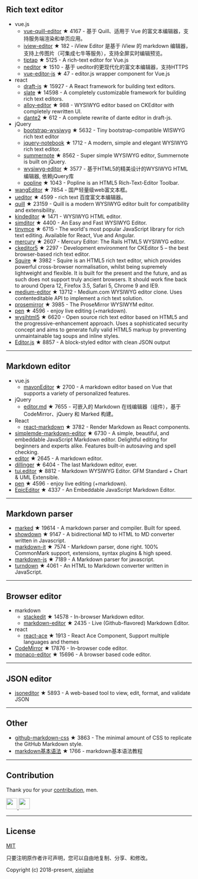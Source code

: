 


## Rich text editor
- vue.js
  - [vue-quill-editor](https://github.com/surmon-china/vue-quill-editor) ★ 4167 - 基于 Quill、适用于 Vue 的富文本编辑器，支持服务端渲染和单页应用。
  - [iview-editor](https://github.com/iview/iview-editor) ★ 182 - iView Editor 是基于 iView 的 markdown 编辑器，支持上传图片（可集成七牛等服务），支持全屏实时编辑预览。
  - [tiptap](https://github.com/heyscrumpy/tiptap) ★ 5125 - A rich-text editor for Vue.js
  - [neditor](https://github.com/notadd/neditor) ★ 1510 - 基于 ueditor的更现代化的富文本编辑器，支持HTTPS
  - [vue-editor-js](https://github.com/ChangJoo-Park/vue-editor-js) ★ 47 - editor.js wrapper component for Vue.js
- react
  - [draft-js](https://github.com/facebook/draft-js) ★ 15927 - A React framework for building text editors.
  - [slate](https://github.com/ianstormtaylor/slate) ★ 14598 - A completely customizable framework for building rich text editors.
  - [alloy-editor](https://github.com/liferay/alloy-editor/) ★ 988 - WYSIWYG editor based on CKEditor with completely rewritten UI.
  - [dante2](https://github.com/michelson/dante2) ★ 612 - A complete rewrite of dante editor in draft-js.
- jQuery
  - [bootstrap-wysiwyg](https://github.com/mindmup/bootstrap-wysiwyg/) ★ 5632 - Tiny bootstrap-compatible WISWYG rich text editor
  - [jquery-notebook](https://github.com/raphaelcruzeiro/jquery-notebook) ★ 1712 - A modern, simple and elegant WYSIWYG rich text editor.
  - [summernote](https://github.com/summernote/summernote) ★ 8562 - Super simple WYSIWYG editor, Summernote is built on jQuery.
  - [wysiwyg-editor](https://github.com/froala/wysiwyg-editor) ★ 3577 - 基于HTML5的精美设计的WYSIWYG HTML编辑器, 依赖jQuery库
  - [popline](https://github.com/kenshin54/popline) ★ 1043 - Popline is an HTML5 Rich-Text-Editor Toolbar.
- [wangEditor](https://github.com/wangfupeng1988/wangEditor) ★ 7854 - 国产轻量级web富文本框。
- [ueditor](https://github.com/fex-team/ueditor) ★ 4599 - rich text 百度富文本编辑器。
- [quill](https://github.com/quilljs/quill) ★ 23159 - Quill is a modern WYSIWYG editor built for compatibility and extensibility.
- [kindeditor](https://github.com/kindsoft/kindeditor) ★ 1471 - WYSIWYG HTML editor.
- [simditor](https://github.com/mycolorway/simditor) ★ 4400 - An Easy and Fast WYSIWYG Editor.
- [tinymce](https://github.com/tinymce/tinymce) ★ 6715 - The world's most popular JavaScript library for rich text editing. Available for React, Vue and Angular.
- [mercury](https://github.com/jejacks0n/mercury) ★ 2607 - Mercury Editor: The Rails HTML5 WYSIWYG editor.
- [ckeditor5](https://github.com/ckeditor/ckeditor5) ★ 2297 - Development environment for CKEditor 5 – the best browser-based rich text editor.
- [Squire](https://github.com/neilj/Squire) ★ 3982 - Squire is an HTML5 rich text editor, which provides powerful cross-browser normalisation, whilst being supremely lightweight and flexible. It is built for the present and the future, and as such does not support truly ancient browsers. It should work fine back to around Opera 12, Firefox 3.5, Safari 5, Chrome 9 and IE9.
- [medium-editor](https://github.com/yabwe/medium-editor) ★ 13712 - Medium.com WYSIWYG editor clone. Uses contenteditable API to implement a rich text solution.
- [prosemirror](https://github.com/ProseMirror/prosemirror) ★ 3985 - The ProseMirror WYSIWYM editor.
- [pen](https://github.com/sofish/pen) ★ 4596 - enjoy live editing (+markdown).
- [wysihtml5](https://github.com/xing/wysihtml5) ★ 6620 - Open source rich text editor based on HTML5 and the progressive-enhancement approach. Uses a sophisticated security concept and aims to generate fully valid HTML5 markup by preventing unmaintainable tag soups and inline styles.
- [Editor.js](https://github.com/codex-team/editor.js) ★ 8857 - A block-styled editor with clean JSON output




---


## Markdown editor
- vue.js
  - [mavonEditor](https://github.com/hinesboy/mavonEditor) ★ 2700 -   A markdown editor based on Vue that supports a variety of personalized features.
- jQuery
  - [editor.md](https://github.com/pandao/editor.md) ★ 7655 - 可嵌入的 Markdown 在线编辑器（组件），基于 CodeMirror、jQuery 和 Marked 构建。
- React
  - [react-markdown](https://github.com/rexxars/react-markdown) ★ 3782 - Render Markdown as React components.
- [simplemde-markdown-editor](https://github.com/sparksuite/simplemde-markdown-editor) ★ 6730 -  A simple, beautiful, and embeddable JavaScript Markdown editor. Delightful editing for beginners and experts alike. Features built-in autosaving and spell checking.
- [editor](https://github.com/lepture/editor) ★ 2645 - A markdown editor.
- [dillinger](https://github.com/joemccann/dillinger) ★ 6404 - The last Markdown editor, ever.
- [tui.editor](https://github.com/nhnent/tui.editor) ★ 8812 - Markdown WYSIWYG Editor. GFM Standard + Chart & UML Extensible.
- [pen](https://github.com/sofish/pen) ★ 4596 - enjoy live editing (+markdown).
- [EpicEditor](https://github.com/OscarGodson/EpicEditor) ★ 4337 - An Embeddable JavaScript Markdown Editor.



---




## Markdown parser
- [marked](https://github.com/markedjs/marked) ★ 19614 - A markdown parser and compiler. Built for speed.
- [showdown](https://github.com/showdownjs/showdown) ★ 9147 - A bidirectional MD to HTML to MD converter written in Javascript.
- [markdown-it](https://github.com/markdown-it/markdown-it) ★ 7574 - Markdown parser, done right. 100% CommonMark support, extensions, syntax plugins & high speed.
- [markdown-js](https://github.com/evilstreak/markdown-js) ★ 7189 - A Markdown parser for javascript.
- [turndown](https://github.com/domchristie/turndown) ★ 4061 - An HTML to Markdown converter written in JavaScript.



---



## Browser editor
- markdown
  - [stackedit](https://github.com/benweet/stackedit) ★ 14578 - In-browser Markdown editor.
  - [markdown-editor](https://github.com/jbt/markdown-editor) ★ 2435 - Live (Github-flavored) Markdown Editor.
- react
  - [react-ace](https://github.com/securingsincity/react-ace) ★ 1913 - React Ace Component, Support multiple languages and themes
- [CodeMirror](https://github.com/codemirror/CodeMirror) ★ 17876 - In-browser code editor.
- [monaco-editor](https://github.com/Microsoft/monaco-editor) ★ 15696 - A browser based code editor.



---


## JSON editor
- [jsoneditor](https://github.com/josdejong/jsoneditor) ★ 5893 - A web-based tool to view, edit, format, and validate JSON


---

## Other
- [github-markdown-css](https://github.com/sindresorhus/github-markdown-css) ★ 3863 - The minimal amount of CSS to replicate the GitHub Markdown style.
- [markdown基本语法](https://github.com/younghz/Markdown) ★ 1766 - markdown基本语法教程



---


## Contribution
Thank you for your [contribution](https://github.com/xjh22222228/awesome-web-editor/issues), men.

<a href="https://github.com/1c7/">
  <img src="https://avatars1.githubusercontent.com/u/1804755?s=460&v=4" width="30px" height="30px" />
</a>
<a href="https://github.com/ChangJoo-Park/">
  <img src="https://avatars1.githubusercontent.com/u/1451365?s=460&v=4" width="30px" height="30px" />
</a>


---



## License
[MIT](https://opensource.org/licenses/MIT)

只要注明原作者许可声明，您可以自由地复制、分享、和修改。

Copyright (c) 2018-present, [xiejiahe](https://github.com/xjh22222228)